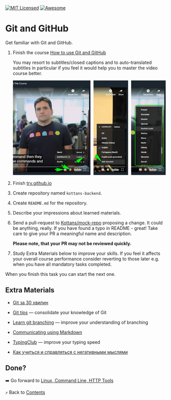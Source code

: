 [![MIT Licensed][icon-mit]][license]
[![Awesome][icon-awesome]][awesome]
&nbsp;&nbsp;&nbsp;&nbsp;&nbsp;&nbsp;

# Git and GitHub

Get familiar with Git and GitHub.

1.  Finish the course [How to use Git and GitHub](https://www.udacity.com/course/how-to-use-git-and-github--ud775)

    You may resort to subtitles/closed captions and
    to auto-translated subtitles in particular if you feel
    it would help you to master the video course better.

    ![youtube-CC-guide](../img/youtube-captions.png)

2.  Finish [try.github.io](https://try.github.io/levels/1/challenges/1)

3.  Create repository named `kottans-backend`.

4.  Create `README.md` for the repository.

5.  Describe your impressions about learned materials.

6.  Send a pull-request to [Kottans/mock-repo][mock-repo] proposing a change.
    It could be anything, really. If you have found a typo in README - great!
    Take care to give your PR a meaningful name and description.

    **Please note, that your PR may not be reviewed quickly.**

7.  Study Extra Materials below to improve your skills.
    If you feel it affects your overall course performance consider
    reverting to those later e.g. when you have all mandatory tasks completed.

When you finish this task you can start the next one.

## Extra Materials

- [Git за 30 хвилин](https://codeguida.com/post/453)

- [Git tips](http://sixrevisions.com/web-development/git-tips/) — consolidate your knowledge of Git

- [Learn git branching](http://learngitbranching.js.org) — improve your understanding of branching

- [Communicating using Markdown](https://lab.github.com/githubtraining/communicating-using-markdown)

- [TypingClub](https://www.typingclub.com/) — improve your typing speed

- [Как учиться и справляться с негативными мыслями](https://hexletguides.github.io/learning/)

## Done?

➡️ Go forward to [Linux, Command Line, HTTP Tools](unix-shell.md)

⤴️ Back to [Contents](../contents.md)

[icon-chat]: https://img.shields.io/badge/chat-on%20telegram-blue.svg
[icon-mit]: https://img.shields.io/badge/license-MIT-blue.svg
[icon-awesome]: https://cdn.rawgit.com/sindresorhus/awesome/d7305f38d29fed78fa85652e3a63e154dd8e8829/media/badge.svg
[license]: https://github.com/Kottans/web/blob/master/LICENSE.md
[awesome]: https://github.com/sindresorhus/awesome
[mock-repo]: https://github.com/Kottans/mock-repo

